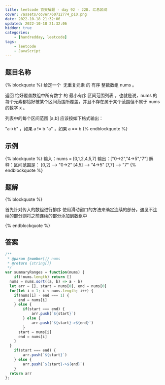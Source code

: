 ```yaml
---
title: leetcode 百天解题 - day 92 - 228. 汇总区间
cover: /assets/cover/60712774_p10.png
date: 2022-10-18 21:32:06
updated: 2022-10-18 21:32:06
hidden: true
categories:
    - [handredday, leetcode]
tags:
    - leetcode
    - JavaScript
---
```


## 题目名称

{% blockquote %}
给定一个  无重复元素 的 有序 整数数组 nums 。

返回 恰好覆盖数组中所有数字 的 最小有序 区间范围列表 。也就是说，nums 的每个元素都恰好被某个区间范围所覆盖，并且不存在属于某个范围但不属于 nums 的数字 x 。

列表中的每个区间范围 [a,b] 应该按如下格式输出：

"a->b" ，如果 a != b
"a" ，如果 a == b
{% endblockquote %}

## 示例

{% blockquote %}
输入：nums = [0,1,2,4,5,7]
输出：["0->2","4->5","7"]
解释：区间范围是：
[0,2] --> "0->2"
[4,5] --> "4->5"
[7,7] --> "7"
{% endblockquote %}


## 题解


{% blockquote %}

首先针对传入的数组进行排序
使用滑动窗口的方法来确定连续的部分，遇见不连续的部分则将之前连续的部分添加到数组中

{% endblockquote %}

## 答案

~~~js
/**
 * @param {number[]} nums
 * @return {string[]}
 */
var summaryRanges = function(nums) {
    if(!nums.length) return []
  nums = nums.sort((a, b) => a - b)
  let arr = [], start = nums[0], end = nums[0]
  for(let i = 1; i < nums.length; i++) {
    if(nums[i] - end === 1) {
      end = nums[i]
    } else {
        if(start === end) {
            arr.push(`${start}`)
        } else {
            arr.push(`${start}->${end}`)
        }
      start = nums[i]
      end = nums[i]
    }
  }
    if(start === end) {
        arr.push(`${start}`)
    } else {
        arr.push(`${start}->${end}`)
    }
  return arr
};
~~~